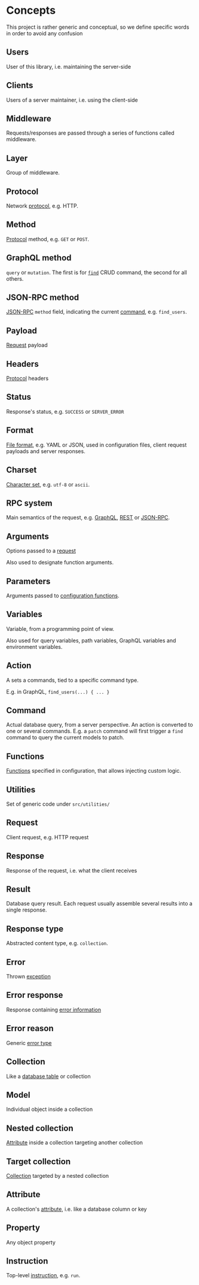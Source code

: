 # Concepts

This project is rather generic and conceptual, so we define specific words
in order to avoid any confusion

## Users

User of this library, i.e. maintaining the server-side

## Clients

Users of a server maintainer, i.e. using the client-side

## Middleware

Requests/responses are passed through a series of functions called middleware.

## Layer

Group of middleware.

## Protocol

Network [protocol](../client/syntax/protocols.md), e.g. HTTP.

## Method

[Protocol](../client/syntax/protocols.md) method, e.g. `GET` or `POST`.

## GraphQL method

`query` or `mutation`. The first is for
[`find`](../client/query/crud.md#find-command) CRUD command, the second for all
others.

## JSON-RPC method

[JSON-RPC](../client/syntax/jsonrpc.md) `method` field, indicating the current
[command](../client/query/crud.md), e.g. `find_users`.

## Payload

[Request](../client/syntax/protocols.md) payload

## Headers

[Protocol](../client/syntax/protocols.md) headers

## Status

Response's status, e.g. `SUCCESS` or `SERVER_ERROR`

## Format

[File format](../client/arguments/formats.md), e.g. YAML or JSON, used in configuration
files, client request payloads and server responses.

## Charset

[Character set](../client/arguments/formats.md#charsets), e.g. `utf-8` or `ascii`.

## RPC system

Main semantics of the request, e.g. [GraphQL](../client/syntax/graphql.md),
[REST](../client/syntax/rest.md) or [JSON-RPC](../client/syntax/jsonrpc.md).

## Arguments

Options passed to a [request](../client/syntax/rpc.md#rpc)

Also used to designate function arguments.

## Parameters

Arguments passed to
[configuration functions](../server/usage/functions.md#parameters).

## Variables

Variable, from a programming point of view.

Also used for query variables, path variables, GraphQL variables and
environment variables.

## Action

A sets a commands, tied to a specific command type.

E.g. in GraphQL, `find_users(...) { ... }`

## Command

Actual database query, from a server perspective. An action is converted to
one or several commands. E.g. a `patch` command will first trigger a `find`
command to query the current models to patch.

## Functions

[Functions](../server/usage/functions.md) specified in configuration, that allows
injecting custom logic.

## Utilities

Set of generic code under `src/utilities/`

## Request

Client request, e.g. HTTP request

## Response

Response of the request, i.e. what the client receives

## Result

Database query result. Each request usually assemble several results into
a single response.

## Response type

Abstracted content type, e.g. `collection`.

## Error

Thrown [exception](../server/usage/error.md)

## Error response

Response containing [error information](../server/usage/error.md)

## Error reason

Generic [error type](../server/usage/error.md)

## Collection

Like a [database table](../server/configuration/collections.md) or collection

## Model

Individual object inside a collection

## Nested collection

[Attribute](../server/configuration/relations.md) inside a collection targeting another
collection

## Target collection

[Collection](../server/configuration/relations.md) targeted by a nested collection

## Attribute

A collection's [attribute](../server/configuration/collections.md#attributes),
i.e. like a database column or key

## Property

Any object property

## Instruction

Top-level [instruction](../server/usage/usage.md), e.g. `run`.
